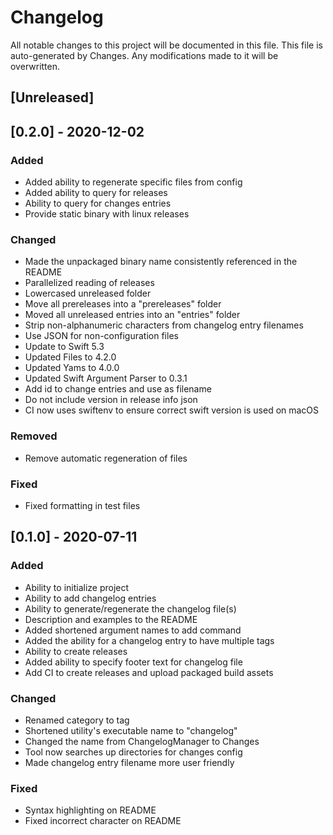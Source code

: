 # Changelog
All notable changes to this project will be documented in this file.
This file is auto-generated by Changes. Any modifications made to it will be overwritten.


## [Unreleased]


## [0.2.0] - 2020-12-02
### Added
- Added ability to regenerate specific files from config
- Added ability to query for releases
- Ability to query for changes entries
- Provide static binary with linux releases

### Changed
- Made the unpackaged binary name consistently referenced in the README
- Parallelized reading of releases
- Lowercased unreleased folder
- Move all prereleases into a "prereleases" folder
- Moved all unreleased entries into an "entries" folder
- Strip non-alphanumeric characters from changelog entry filenames
- Use JSON for non-configuration files
- Update to Swift 5.3
- Updated Files to 4.2.0
- Updated Yams to 4.0.0
- Updated Swift Argument Parser to 0.3.1
- Add id to change entries and use as filename
- Do not include version in release info json
- CI now uses swiftenv to ensure correct swift version is used on macOS

### Removed
- Remove automatic regeneration of files

### Fixed
- Fixed formatting in test files


## [0.1.0] - 2020-07-11
### Added
- Ability to initialize project
- Ability to add changelog entries
- Ability to generate/regenerate the changelog file(s)
- Description and examples to the README
- Added shortened argument names to add command
- Added the ability for a changelog entry to have multiple tags
- Ability to create releases
- Added ability to specify footer text for changelog file
- Add CI to create releases and upload packaged build assets

### Changed
- Renamed category to tag
- Shortened utility's executable name to "changelog"
- Changed the name from ChangelogManager to Changes
- Tool now searches up directories for changes config
- Made changelog entry filename more user friendly

### Fixed
- Syntax highlighting on README
- Fixed incorrect character on README
